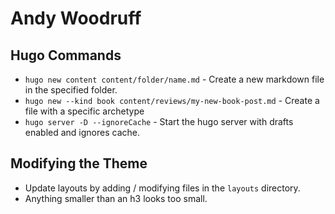# Andy Woodruff

## Hugo Commands
- `hugo new content content/folder/name.md` - Create a new markdown file in the specified folder.
- `hugo new --kind book content/reviews/my-new-book-post.md` - Create a file with a specific archetype
- `hugo server -D --ignoreCache` - Start the hugo server with drafts enabled and ignores cache.

## Modifying the Theme
- Update layouts by adding / modifying files in the `layouts` directory.
- Anything smaller than an h3 looks too small.
